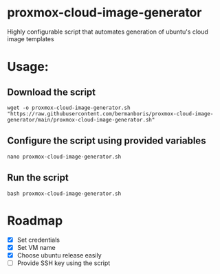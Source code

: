 # proxmox-cloud-image-generator
Highly configurable script that automates generation of ubuntu's cloud image templates 

# Usage:

## Download the script
```shell
wget -o proxmox-cloud-image-generator.sh "https://raw.githubusercontent.com/bermanboris/proxmox-cloud-image-generator/main/proxmox-cloud-image-generator.sh"
```

## Configure the script using provided variables
```shell
nano proxmox-cloud-image-generator.sh
```

## Run the script
```shell
bash proxmox-cloud-image-generator.sh
```


# Roadmap

- [x] Set credentials
- [x] Set VM name 
- [x] Choose ubuntu release easily
- [ ] Provide SSH key using the script  
